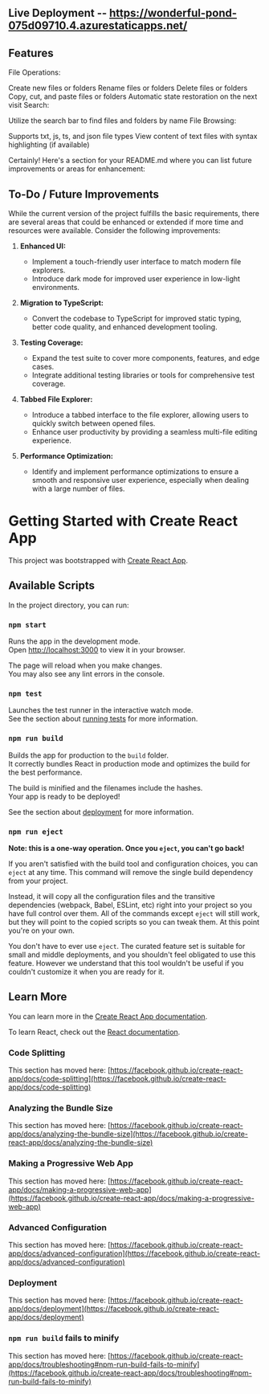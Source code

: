 ## Live Deployment -- https://wonderful-pond-075d09710.4.azurestaticapps.net/

## Features
File Operations:

Create new files or folders
Rename files or folders
Delete files or folders
Copy, cut, and paste files or folders
Automatic state restoration on the next visit
Search:

Utilize the search bar to find files and folders by name
File Browsing:

Supports txt, js, ts, and json file types
View content of text files with syntax highlighting (if available)


Certainly! Here's a section for your README.md where you can list future improvements or areas for enhancement:

## To-Do / Future Improvements

While the current version of the project fulfills the basic requirements, there are several areas that could be enhanced or extended if more time and resources were available. Consider the following improvements:

1. **Enhanced UI:**
   - Implement a touch-friendly user interface to match modern file explorers.
   - Introduce dark mode for improved user experience in low-light environments.

2. **Migration to TypeScript:**
   - Convert the codebase to TypeScript for improved static typing, better code quality, and enhanced development tooling.

3. **Testing Coverage:**
   - Expand the test suite to cover more components, features, and edge cases.
   - Integrate additional testing libraries or tools for comprehensive test coverage.

4. **Tabbed File Explorer:**
   - Introduce a tabbed interface to the file explorer, allowing users to quickly switch between opened files.
   - Enhance user productivity by providing a seamless multi-file editing experience.

5. **Performance Optimization:**
   - Identify and implement performance optimizations to ensure a smooth and responsive user experience, especially when dealing with a large number of files.


# Getting Started with Create React App

This project was bootstrapped with [Create React App](https://github.com/facebook/create-react-app).

## Available Scripts

In the project directory, you can run:

### `npm start`

Runs the app in the development mode.\
Open [http://localhost:3000](http://localhost:3000) to view it in your browser.

The page will reload when you make changes.\
You may also see any lint errors in the console.

### `npm test`

Launches the test runner in the interactive watch mode.\
See the section about [running tests](https://facebook.github.io/create-react-app/docs/running-tests) for more information.

### `npm run build`

Builds the app for production to the `build` folder.\
It correctly bundles React in production mode and optimizes the build for the best performance.

The build is minified and the filenames include the hashes.\
Your app is ready to be deployed!

See the section about [deployment](https://facebook.github.io/create-react-app/docs/deployment) for more information.

### `npm run eject`

**Note: this is a one-way operation. Once you `eject`, you can't go back!**

If you aren't satisfied with the build tool and configuration choices, you can `eject` at any time. This command will remove the single build dependency from your project.

Instead, it will copy all the configuration files and the transitive dependencies (webpack, Babel, ESLint, etc) right into your project so you have full control over them. All of the commands except `eject` will still work, but they will point to the copied scripts so you can tweak them. At this point you're on your own.

You don't have to ever use `eject`. The curated feature set is suitable for small and middle deployments, and you shouldn't feel obligated to use this feature. However we understand that this tool wouldn't be useful if you couldn't customize it when you are ready for it.

## Learn More

You can learn more in the [Create React App documentation](https://facebook.github.io/create-react-app/docs/getting-started).

To learn React, check out the [React documentation](https://reactjs.org/).

### Code Splitting

This section has moved here: [https://facebook.github.io/create-react-app/docs/code-splitting](https://facebook.github.io/create-react-app/docs/code-splitting)

### Analyzing the Bundle Size

This section has moved here: [https://facebook.github.io/create-react-app/docs/analyzing-the-bundle-size](https://facebook.github.io/create-react-app/docs/analyzing-the-bundle-size)

### Making a Progressive Web App

This section has moved here: [https://facebook.github.io/create-react-app/docs/making-a-progressive-web-app](https://facebook.github.io/create-react-app/docs/making-a-progressive-web-app)

### Advanced Configuration

This section has moved here: [https://facebook.github.io/create-react-app/docs/advanced-configuration](https://facebook.github.io/create-react-app/docs/advanced-configuration)

### Deployment

This section has moved here: [https://facebook.github.io/create-react-app/docs/deployment](https://facebook.github.io/create-react-app/docs/deployment)

### `npm run build` fails to minify

This section has moved here: [https://facebook.github.io/create-react-app/docs/troubleshooting#npm-run-build-fails-to-minify](https://facebook.github.io/create-react-app/docs/troubleshooting#npm-run-build-fails-to-minify)
